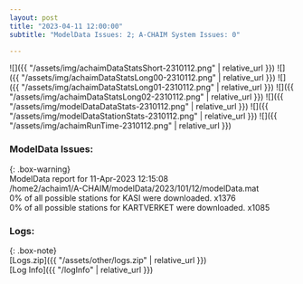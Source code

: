 ```yaml
---
layout: post
title: "2023-04-11 12:00:00"
subtitle: "ModelData Issues: 2; A-CHAIM System Issues: 0"

---
```


![]({{ "/assets/img/achaimDataStatsShort-2310112.png" | relative_url }})
![]({{ "/assets/img/achaimDataStatsLong00-2310112.png" | relative_url }})
![]({{ "/assets/img/achaimDataStatsLong01-2310112.png" | relative_url }})
![]({{ "/assets/img/achaimDataStatsLong02-2310112.png" | relative_url }})
![]({{ "/assets/img/modelDataDataStats-2310112.png" | relative_url }})
![]({{ "/assets/img/modelDataStationStats-2310112.png" | relative_url }})
![]({{ "/assets/img/achaimRunTime-2310112.png" | relative_url }})


### ModelData Issues:  
  
{: .box-warning}  
 ModelData report for 11-Apr-2023 12:15:08   
 /home2/achaim1/A-CHAIM/modelData/2023/101/12/modelData.mat   
 0% of all possible stations for KASI were downloaded. x1376   
 0% of all possible stations for KARTVERKET were downloaded. x1085   
  


### Logs:  
  
{: .box-note}  
[Logs.zip]({{ "/assets/other/logs.zip" | relative_url }})  
[Log Info]({{ "/logInfo" | relative_url }})  
